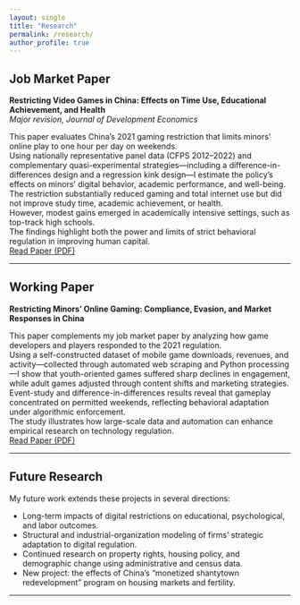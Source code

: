 ```yaml
---
layout: single
title: "Research"
permalink: /research/
author_profile: true
---
```


## Job Market Paper

**Restricting Video Games in China: Effects on Time Use, Educational Achievement, and Health**  
*Major revision, Journal of Development Economics*  

This paper evaluates China’s 2021 gaming restriction that limits minors’ online play to one hour per day on weekends.  
Using nationally representative panel data (CFPS 2012–2022) and complementary quasi-experimental strategies—including a difference-in-differences design and a regression kink design—I estimate the policy’s effects on minors’ digital behavior, academic performance, and well-being.  
The restriction substantially reduced gaming and total internet use but did not improve study time, academic achievement, or health.  
However, modest gains emerged in academically intensive settings, such as top-track high schools.  
The findings highlight both the power and limits of strict behavioral regulation in improving human capital.  
[Read Paper (PDF)](/files/JMP.pdf) 

---

## Working Paper

**Restricting Minors’ Online Gaming: Compliance, Evasion, and Market Responses in China**  

This paper complements my job market paper by analyzing how game developers and players responded to the 2021 regulation.  
Using a self-constructed dataset of mobile game downloads, revenues, and activity—collected through automated web scraping and Python processing—I show that youth-oriented games suffered sharp declines in engagement, while adult games adjusted through content shifts and marketing strategies.  
Event-study and difference-in-differences results reveal that gameplay concentrated on permitted weekends, reflecting behavioral adaptation under algorithmic enforcement.  
The study illustrates how large-scale data and automation can enhance empirical research on technology regulation.  
[Read Paper (PDF)](/files/chapter2.pdf)

---

## Future Research

My future work extends these projects in several directions:  
- Long-term impacts of digital restrictions on educational, psychological, and labor outcomes.  
- Structural and industrial-organization modeling of firms’ strategic adaptation to digital regulation.  
- Continued research on property rights, housing policy, and demographic change using administrative and census data.  
- New project: the effects of China’s “monetized shantytown redevelopment” program on housing markets and fertility.  

---


